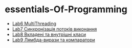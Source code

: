 # essentials-Of-Programming
- [Lab6 MultiThreading](https://github.com/nicknema/essentials-Of-Programming/blob/master/QAsem2Lab6.md)
- [Lab7 Синхронізація потоків виконання](https://github.com/nicknema/essentials-Of-Programming/blob/master/QAsem2Lab7.md)
- [Lab8 Вкладені та внутрішні класи](https://github.com/nicknema/essentials-Of-Programming/blob/master/QAsem2Lab8.md)
- [Lab9 Лямбда-вирази та компаратори](https://github.com/nicknema/essentials-Of-Programming/blob/master/QAsem2Lab9.md)
